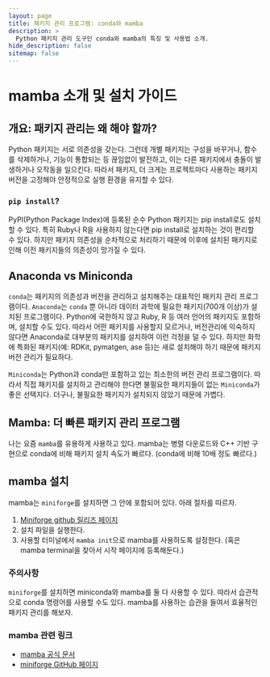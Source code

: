 ```yaml
---
layout: page
title: 패키지 관리 프로그램: conda와 mamba
description: >
  Python 패키지 관리 도구인 conda와 mamba의 특징 및 사용법 소개.
hide_description: false
sitemap: false
---
```


# mamba 소개 및 설치 가이드

## 개요: 패키지 관리는 왜 해야 할까?
Python 패키지는 서로 의존성을 갖는다. 그런데 개별 패키지는 구성을 바꾸거나, 함수를 삭제하거나, 기능이 통합되는 등 끊임없이 발전하고, 이는 다른 패키지에서 충돌이 발생하거나 오작동을 일으킨다. 따라서 패키지, 더 크게는 프로젝트마다 사용하는 패키지 버전을 고정해야 안정적으로 실행 환경을 유지할 수 있다.

### `pip install`?
PyPI(Python Package Index)에 등록된 순수 Python 패키지는 pip install로도 설치할 수 있다. 특히 Ruby나 R을 사용하지 않는다면 pip install로 설치하는 것이 편리할 수 있다. 하지만 패키지 의존성을 순차적으로 처리하기 때문에 이후에 설치된 패키지로 인해 이전 패키지들의 의존성이 망가질 수 있다.

## Anaconda vs Miniconda
`conda`는 패키지의 의존성과 버전을 관리하고 설치해주는 대표적인 패키지 관리 프로그램이다. `Anaconda`는 `conda` 뿐 아니라 데이터 과학에 필요한 패키지(700개 이상)가 설치된 프로그램이다. Python에 국한하지 않고 Ruby, R 등 여러 언어의 패키지도 포함하며, 설치할 수도 있다. 따라서 어떤 패키지를 사용할지 모르거나, 버전관리에 익숙하지 않다면 Anaconda로 대부분의 패키지를 설치하여 이런 걱정을 덜 수 있다. 하지만 화학에 특화된 패키지(예: RDKit, pymatgen, ase 등)는 새로 설치해야 하기 때문에 패키지 버전 관리가 필요하다.

`Miniconda`는 Python과 conda만 포함하고 있는 최소한의 버전 관리 프로그램이다. 따라서 직접 패키지를 설치하고 관리해야 한다면 불필요한 패키지들이 없는 `Miniconda`가 좋은 선택지다. 더구나, 불필요한 패키지가 설치되지 않았기 때문에 가볍다.

## Mamba: 더 빠른 패키지 관리 프로그램
나는 요즘 `mamba`를 유용하게 사용하고 있다. mamba는 병렬 다운로드와 C++ 기반 구현으로 conda에 비해 패키지 설치 속도가 빠르다. (conda에 비해 10배 정도 빠르다.)

## mamba 설치

mamba는 `miniforge`를 설치하면 그 안에 포함되어 있다. 아래 절차를 따르자.
1. [Miniforge github 릴리즈 페이지](https://github.com/conda-forge/miniforge/releases/tag/24.11.3-2)
2. 설치 파일을 실행한다.
3. 사용할 터미널에서 `mamba init`으로 mamba를 사용하도록 설정한다. (혹은 mamba terminal을 찾아서 시작 페이지에 등록해둔다.)

### 주의사항
`miniforge`를 설치하면 miniconda와 mamba를 둘 다 사용할 수 있다. 따라서 습관적으로 conda 명령어를 사용할 수도 있다. mamba를 사용하는 습관을 들여서 효율적인 패키지 관리를 해보자.

### mamba 관련 링크
- [mamba 공식 문서](https://mamba.readthedocs.io/)
- [miniforge GitHub 페이지](https://github.com/conda-forge/miniforge)
